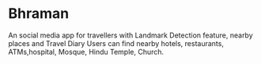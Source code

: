 # Bhraman
An social media app for travellers with Landmark Detection feature, nearby places and Travel Diary
Users can find nearby hotels, restaurants, ATMs,hospital, Mosque, Hindu Temple, Church.

